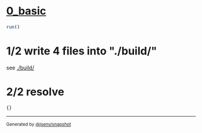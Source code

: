 # [0_basic](../../bundling_js_module.test.mjs#L18)

```js
run()
```

# 1/2 write 4 files into "./build/"

see [./build/](./build/)

# 2/2 resolve

```js
{}
```

---

<sub>
  Generated by <a href="https://github.com/jsenv/core/tree/main/packages/tooling/snapshot">@jsenv/snapshot</a>
</sub>

